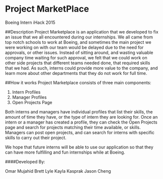 # Project MarketPlace
Boeing Intern iHack 2015

##Description
Project Marketplace is an application that we developed to fix an issue that we all encountered during our internships. We all came from top notch schools to work at Boeing, and sometimes the main project we were working on with our team would be delayed due to the need for approvals, or other issues. Instead of sitting around, and wasting valuable company time waiting for such approval, we felt that we could work on other side projects that different teams needed done, that required skills that we had. As such, interns could provide more value to the company, and learn more about other departments that they do not work for full time.

##How it works
Project Marketplace consists of three main components:

1. Intern Profiles
2. Manager Profiles
3. Open Projects Page

Both interns and managers have individual profiles that list their skills, the amount of time they have, or the type of intern they are looking for. Once an intern or a manager has created a profile, they can check the Open Projects page and search for projects matching their time available, or skills. Managers can post open projects, and can search for interns with specific skills to carry out their project.

We hope that future interns will be able to use our application so that they can have more fulfilling and fun internships while at Boeing.


####Developed By:

Omar Mujahid
Brett Lyle
Kayla Kasprak
Jason Cheng
